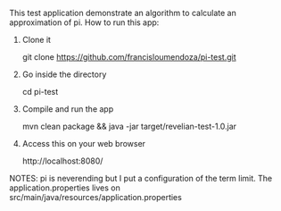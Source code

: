 This test application demonstrate an algorithm to calculate an approximation of pi. 
How to run this app:

1. Clone it 

      git clone https://github.com/francisloumendoza/pi-test.git

2. Go inside the directory 

      cd pi-test

3. Compile and run the app 

      mvn clean package && java -jar target/revelian-test-1.0.jar

4. Access this on your web browser

      http://localhost:8080/
			
			
NOTES: 
pi is neverending but I put a configuration of the term limit. The application.properties lives on src/main/java/resources/application.properties

